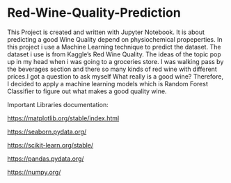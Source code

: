 # Red-Wine-Quality-Prediction
This Project is created and written with Jupyter Notebook. It is about predicting a good Wine Quality depend on physiochemical propeperties. In this project i use a Machine Learning technique to predict the dataset. The dataset i use is from Kaggle’s Red Wine Quality. 
The ideas of the topic pop up in my head when i was going to a groceries store. I was walking pass by the beverages section and there so many kinds of red wine with different prices.I got a question to ask myself What really is a good wine? Therefore, I decided to apply a machine learning models which is Random Forest Classifier to figure out what makes a good quality wine.

Important Libraries documentation:

https://matplotlib.org/stable/index.html

https://seaborn.pydata.org/

https://scikit-learn.org/stable/

https://pandas.pydata.org/

https://numpy.org/
